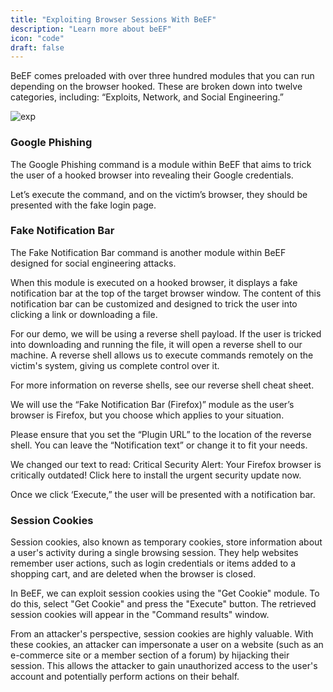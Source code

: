 ```yaml
---
title: "Exploiting Browser Sessions With BeEF"
description: "Learn more about beEF"
icon: "code"
draft: false
---
```


BeEF comes preloaded with over three hundred modules that you can run depending on the browser hooked. These are broken down into twelve categories, including: “Exploits, Network, and Social Engineering.”

<a target='_blank'><img src='https://i.postimg.cc/PJ0PLTDB/exp.png' border='0' alt='exp'/></a>

### Google Phishing

The Google Phishing command is a module within BeEF that aims to trick the user of a hooked browser into revealing their Google credentials.

Let’s execute the command, and on the victim’s browser, they should be presented with the fake login page. 

### Fake Notification Bar
The Fake Notification Bar command is another module within BeEF designed for social engineering attacks.

When this module is executed on a hooked browser, it displays a fake notification bar at the top of the target browser window. The content of this notification bar can be customized and designed to trick the user into clicking a link or downloading a file.

For our demo, we will be using a reverse shell payload. If the user is tricked into downloading and running the file, it will open a reverse shell to our machine. A reverse shell allows us to execute commands remotely on the victim's system, giving us complete control over it.

For more information on reverse shells, see our reverse shell cheat sheet.

We will use the “Fake Notification Bar (Firefox)” module as the user’s browser is Firefox, but you choose which applies to your situation. 

Please ensure that you set the “Plugin URL” to the location of the reverse shell. You can leave the “Notification text” or change it to fit your needs. 

We changed our text to read: Critical Security Alert: Your Firefox browser is critically outdated! Click here to install the urgent security update now.

Once we click ‘Execute,” the user will be presented with a notification bar. 

### Session Cookies

Session cookies, also known as temporary cookies, store information about a user's activity during a single browsing session. They help websites remember user actions, such as login credentials or items added to a shopping cart, and are deleted when the browser is closed.

In BeEF, we can exploit session cookies using the "Get Cookie" module. To do this, select "Get Cookie" and press the "Execute" button. The retrieved session cookies will appear in the "Command results" window.

From an attacker's perspective, session cookies are highly valuable. With these cookies, an attacker can impersonate a user on a website (such as an e-commerce site or a member section of a forum) by hijacking their session. This allows the attacker to gain unauthorized access to the user's account and potentially perform actions on their behalf.
